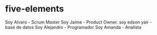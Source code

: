 # five-elements

Soy Alvaro - Scrum Master
Soy Jaime - Product Owner.
soy edson yair  - base de datos 
Soy Alejandro - Programador
Soy Amanda - Analista

